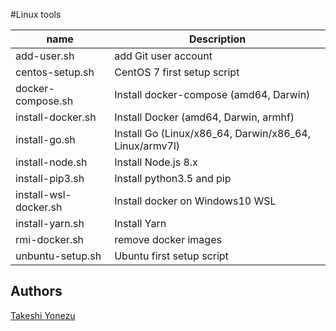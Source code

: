 #Linux tools

| name | Description |
|---|---|
| add-user.sh | add Git user account |
| centos-setup.sh | CentOS 7 first setup script |
| docker-compose.sh | Install docker-compose (amd64, Darwin) |
| install-docker.sh | Install Docker (amd64, Darwin, armhf) |
| install-go.sh | Install Go (Linux/x86_64, Darwin/x86_64, Linux/armv7l) |
| install-node.sh | Install Node.js 8.x |
| install-pip3.sh | Install python3.5 and pip |
| install-wsl-docker.sh | Install docker on Windows10 WSL |
| install-yarn.sh | Install Yarn |
| rmi-docker.sh | remove docker images |
| unbuntu-setup.sh | Ubuntu first setup script |

## Authors
[Takeshi Yonezu](https://github.com/tkyonezu)
